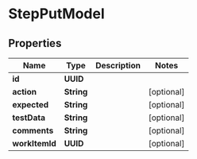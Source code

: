 

# StepPutModel


## Properties

| Name | Type | Description | Notes |
|------------ | ------------- | ------------- | -------------|
|**id** | **UUID** |  |  |
|**action** | **String** |  |  [optional] |
|**expected** | **String** |  |  [optional] |
|**testData** | **String** |  |  [optional] |
|**comments** | **String** |  |  [optional] |
|**workItemId** | **UUID** |  |  [optional] |




